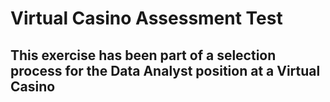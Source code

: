 # Virtual Casino Assessment Test

## This exercise has been part of a selection process for the Data Analyst position at a Virtual Casino
